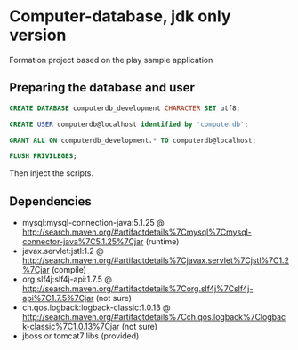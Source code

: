 # Computer-database, jdk only version

Formation project based on the play sample application

## Preparing the database and user

```SQL
CREATE DATABASE computerdb_development CHARACTER SET utf8;

CREATE USER computerdb@localhost identified by 'computerdb';

GRANT ALL ON computerdb_development.* TO computerdb@localhost;

FLUSH PRIVILEGES;
```

Then inject the scripts.

## Dependencies

- mysql:mysql-connection-java:5.1.25 @ http://search.maven.org/#artifactdetails%7Cmysql%7Cmysql-connector-java%7C5.1.25%7Cjar (runtime)
- javax.servlet:jstl:1.2 @ http://search.maven.org/#artifactdetails%7Cjavax.servlet%7Cjstl%7C1.2%7Cjar (compile)
- org.slf4j:slf4j-api:1.7.5 @ http://search.maven.org/#artifactdetails%7Corg.slf4j%7Cslf4j-api%7C1.7.5%7Cjar (not sure)
- ch.qos.logback:logback-classic:1.0.13 @ http://search.maven.org/#artifactdetails%7Cch.qos.logback%7Clogback-classic%7C1.0.13%7Cjar (not sure)
- jboss or tomcat7 libs (provided)
